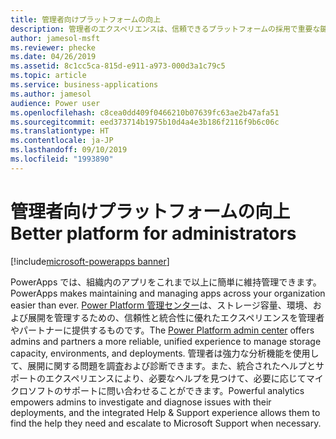 ```yaml
---
title: 管理者向けプラットフォームの向上
description: 管理者のエクスペリエンスは、信頼できるプラットフォームの採用で重要な鍵となります。
author: jamesol-msft
ms.reviewer: phecke
ms.date: 04/26/2019
ms.assetid: 8c1cc5ca-815d-e911-a973-000d3a1c79c5
ms.topic: article
ms.service: business-applications
ms.author: jamesol
audience: Power user
ms.openlocfilehash: c8cea0dd409f0466210b07639fc63ae2b47afa51
ms.sourcegitcommit: eed373714b1975b10d4a4e3b186f2116f9b6c06c
ms.translationtype: HT
ms.contentlocale: ja-JP
ms.lasthandoff: 09/10/2019
ms.locfileid: "1993890"
---
```

# <a name="better-platform-for-administrators"></a><span data-ttu-id="8e67b-103">管理者向けプラットフォームの向上</span><span class="sxs-lookup"><span data-stu-id="8e67b-103">Better platform for administrators</span></span>

[!include[microsoft-powerapps banner](../includes/microsoft-powerapps.md)]

<span data-ttu-id="8e67b-104">PowerApps では、組織内のアプリをこれまで以上に簡単に維持管理できます。</span><span class="sxs-lookup"><span data-stu-id="8e67b-104">PowerApps makes maintaining and managing apps across your organization easier than ever.</span></span> <span data-ttu-id="8e67b-105">[Power Platform 管理センター](https://aka.ms/ppac)は、ストレージ容量、環境、および展開を管理するための、信頼性と統合性に優れたエクスペリエンスを管理者やパートナーに提供するものです。</span><span class="sxs-lookup"><span data-stu-id="8e67b-105">The [Power Platform admin center](https://aka.ms/ppac) offers admins and partners a more reliable, unified experience to manage storage capacity, environments, and deployments.</span></span> <span data-ttu-id="8e67b-106">管理者は強力な分析機能を使用して、展開に関する問題を調査および診断できます。また、統合されたヘルプとサポートのエクスペリエンスにより、必要なヘルプを見つけて、必要に応じてマイクロソフトのサポートに問い合わせることができます。</span><span class="sxs-lookup"><span data-stu-id="8e67b-106">Powerful analytics empowers admins to investigate and diagnose issues with their deployments, and the integrated Help & Support experience allows them to find the help they need and escalate to Microsoft Support when necessary.</span></span>